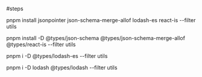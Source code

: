 #steps

pnpm install jsonpointer json-schema-merge-allof lodash-es react-is --filter utils

pnpm install -D @types/json-schema @types/json-schema-merge-allof @types/react-is --filter utils

pnpm i -D @types/lodash-es --filter utils

pnpm i -D lodash @types/lodash --filter utils

